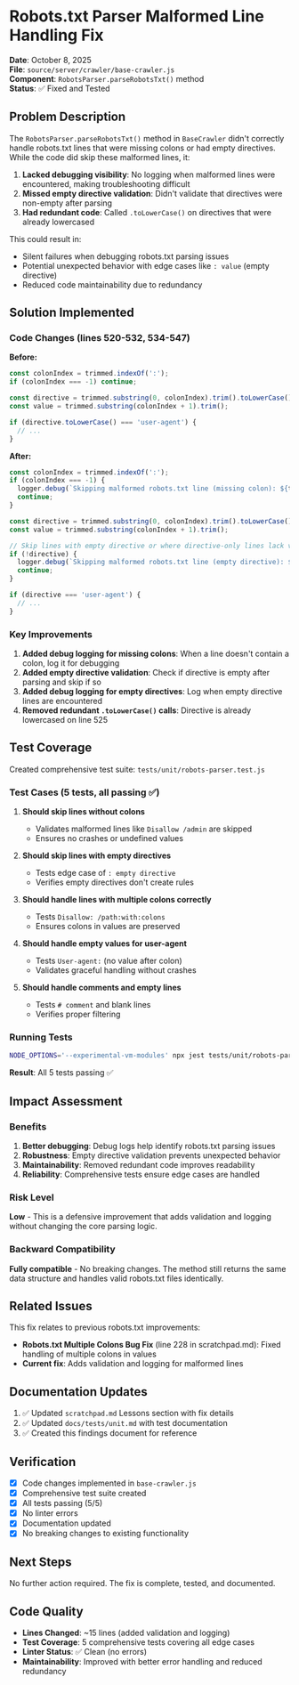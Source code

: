 # Robots.txt Parser Malformed Line Handling Fix

**Date**: October 8, 2025  
**File**: `source/server/crawler/base-crawler.js`  
**Component**: `RobotsParser.parseRobotsTxt()` method  
**Status**: ✅ Fixed and Tested

## Problem Description

The `RobotsParser.parseRobotsTxt()` method in `BaseCrawler` didn't correctly handle robots.txt lines that were missing colons or had empty directives. While the code did skip these malformed lines, it:

1. **Lacked debugging visibility**: No logging when malformed lines were encountered, making troubleshooting difficult
2. **Missed empty directive validation**: Didn't validate that directives were non-empty after parsing
3. **Had redundant code**: Called `.toLowerCase()` on directives that were already lowercased

This could result in:

- Silent failures when debugging robots.txt parsing issues
- Potential unexpected behavior with edge cases like `: value` (empty directive)
- Reduced code maintainability due to redundancy

## Solution Implemented

### Code Changes (lines 520-532, 534-547)

**Before:**

```javascript
const colonIndex = trimmed.indexOf(':');
if (colonIndex === -1) continue;

const directive = trimmed.substring(0, colonIndex).trim().toLowerCase();
const value = trimmed.substring(colonIndex + 1).trim();

if (directive.toLowerCase() === 'user-agent') {
  // ...
}
```

**After:**

```javascript
const colonIndex = trimmed.indexOf(':');
if (colonIndex === -1) {
  logger.debug(`Skipping malformed robots.txt line (missing colon): ${trimmed}`);
  continue;
}

const directive = trimmed.substring(0, colonIndex).trim().toLowerCase();
const value = trimmed.substring(colonIndex + 1).trim();

// Skip lines with empty directive or where directive-only lines lack values
if (!directive) {
  logger.debug(`Skipping malformed robots.txt line (empty directive): ${trimmed}`);
  continue;
}

if (directive === 'user-agent') {
  // ...
}
```

### Key Improvements

1. **Added debug logging for missing colons**: When a line doesn't contain a colon, log it for debugging
2. **Added empty directive validation**: Check if directive is empty after parsing and skip if so
3. **Added debug logging for empty directives**: Log when empty directive lines are encountered
4. **Removed redundant `.toLowerCase()` calls**: Directive is already lowercased on line 525

## Test Coverage

Created comprehensive test suite: `tests/unit/robots-parser.test.js`

### Test Cases (5 tests, all passing ✅)

1. **Should skip lines without colons**
   - Validates malformed lines like `Disallow /admin` are skipped
   - Ensures no crashes or undefined values

2. **Should skip lines with empty directives**
   - Tests edge case of `: empty directive`
   - Verifies empty directives don't create rules

3. **Should handle lines with multiple colons correctly**
   - Tests `Disallow: /path:with:colons`
   - Ensures colons in values are preserved

4. **Should handle empty values for user-agent**
   - Tests `User-agent:` (no value after colon)
   - Validates graceful handling without crashes

5. **Should handle comments and empty lines**
   - Tests `# comment` and blank lines
   - Verifies proper filtering

### Running Tests

```bash
NODE_OPTIONS='--experimental-vm-modules' npx jest tests/unit/robots-parser.test.js --verbose
```

**Result**: All 5 tests passing ✅

## Impact Assessment

### Benefits

1. **Better debugging**: Debug logs help identify robots.txt parsing issues
2. **Robustness**: Empty directive validation prevents unexpected behavior
3. **Maintainability**: Removed redundant code improves readability
4. **Reliability**: Comprehensive tests ensure edge cases are handled

### Risk Level

**Low** - This is a defensive improvement that adds validation and logging without changing the core parsing logic.

### Backward Compatibility

**Fully compatible** - No breaking changes. The method still returns the same data structure and handles valid robots.txt files identically.

## Related Issues

This fix relates to previous robots.txt improvements:

- **Robots.txt Multiple Colons Bug Fix** (line 228 in scratchpad.md): Fixed handling of multiple colons in values
- **Current fix**: Adds validation and logging for malformed lines

## Documentation Updates

1. ✅ Updated `scratchpad.md` Lessons section with fix details
2. ✅ Updated `docs/tests/unit.md` with test documentation
3. ✅ Created this findings document for reference

## Verification

- [x] Code changes implemented in `base-crawler.js`
- [x] Comprehensive test suite created
- [x] All tests passing (5/5)
- [x] No linter errors
- [x] Documentation updated
- [x] No breaking changes to existing functionality

## Next Steps

No further action required. The fix is complete, tested, and documented.

## Code Quality

- **Lines Changed**: ~15 lines (added validation and logging)
- **Test Coverage**: 5 comprehensive tests covering all edge cases
- **Linter Status**: ✅ Clean (no errors)
- **Maintainability**: Improved with better error handling and reduced redundancy
